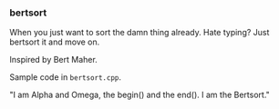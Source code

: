 ### bertsort

When you just want to sort the damn thing already.
Hate typing? Just bertsort it and move on.

Inspired by Bert Maher.

Sample code in `bertsort.cpp`.

"I am Alpha and Omega, the begin() and the end(). I am the Bertsort."

